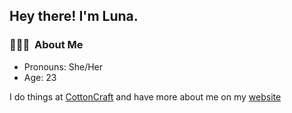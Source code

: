 <h2> Hey there! I'm Luna.</h2>

<h3> 👨🏻‍💻 &nbsp;About Me </h3>

- Pronouns: She/Her
- Age: 23

I do things at <a href="https://discord.gg/YYTBg3fQAZ">CottonCraft</a> and have more about me on my <a href="https://lunashere.com">website</a>
